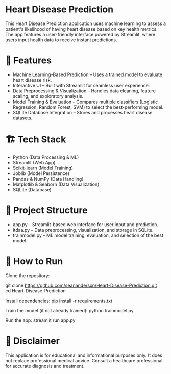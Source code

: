 # Heart Disease Prediction
This Heart Disease Prediction application uses machine learning to assess a patient's likelihood of having heart disease based on key health metrics. The app features a user-friendly interface powered by Streamlit, where users input health data to receive instant predictions.

# 🚀 Features
* Machine Learning-Based Prediction – Uses a trained model to evaluate heart disease risk.
* Interactive UI – Built with Streamlit for seamless user experience.
* Data Preprocessing & Visualization – Handles data cleaning, feature scaling, and exploratory analysis.
* Model Training & Evaluation – Compares multiple classifiers (Logistic Regression, Random Forest, SVM) to select the best-performing model.
* SQLite Database Integration – Stores and processes heart disease datasets.

# 🏗️ Tech Stack
* Python (Data Processing & ML)
* Streamlit (Web App)
* Scikit-learn (Model Training)
* Joblib (Model Persistence)
* Pandas & NumPy (Data Handling)
* Matplotlib & Seaborn (Data Visualization)
* SQLite (Database)

# 📂 Project Structure
* app.py – Streamlit-based web interface for user input and prediction.
* itdaa.py – Data preprocessing, visualization, and storage in SQLite.
* trainmodel.py – ML model training, evaluation, and selection of the best model.

# 🔧 How to Run
Clone the repository:

git clone https://github.com/seanandersxn/Heart-Disease-Prediction.git  
cd Heart-Disease-Prediction  

Install dependencies:
pip install -r requirements.txt  

Train the model (if not already trained):
python trainmodel.py  

Run the app:
streamlit run app.py  

# 📌 Disclaimer
This application is for educational and informational purposes only. It does not replace professional medical advice. Consult a healthcare professional for accurate diagnosis and treatment.
